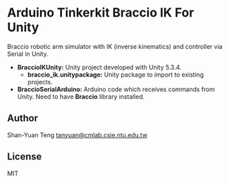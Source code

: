 # Arduino Tinkerkit Braccio IK For Unity

Braccio robotic arm simulator with IK (inverse kinematics) and controller via Serial in Unity.

- **BraccioIKUnity:** Unity project developed with Unity 5.3.4.
  - **braccio_ik.unitypackage:** Unity package to import to existing projects.
- **BraccioSerialArduino:** Arduino code which receives commands from Unity. Need to have **Braccio** library installed.

## Author

Shan-Yuan Teng <tanyuan@cmlab.csie.ntu.edu.tw>

## License

MIT
